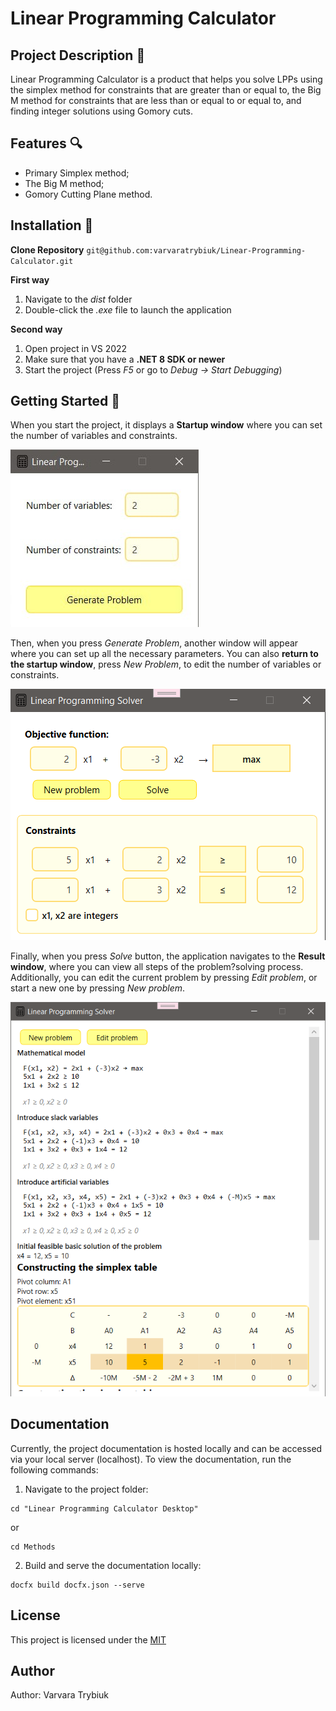 # Linear Programming Calculator

## Project Description :paperclip:

Linear Programming Calculator is a product that helps you solve LPPs using the simplex method for constraints that are greater than or equal to,
the Big M method for constraints that are less than or equal to or equal to, and finding integer solutions using Gomory cuts.

## Features :mag:

+ Primary Simplex method;
+ The Big M method;
+ Gomory Cutting Plane method.

## Installation :hammer:

**Clone Repository**
`git@github.com:varvaratrybiuk/Linear-Programming-Calculator.git`

**First way**

1. Navigate to the _dist_ folder
1. Double-click the _.exe_ file to launch the application

**Second way**

1. Open project in VS 2022
1. Make sure that you have a **.NET 8 SDK or newer**
1. Start the project (Press _F5_ or go to _Debug -> Start Debugging_)

## Getting Started :runner:

When you start the project, it displays a **Startup window** where you can set the number of variables and constraints.

![Startup Window](./Images/img1.jpg)

Then, when you press _Generate Problem_, another window will appear where you can set up all the necessary parameters.
You can also **return to the startup window**, press _New Problem_, to edit the number of variables or constraints.

![Problem Setup Window](./Images/img2.png)

Finally, when you press _Solve_ button, the application navigates to the **Result window**, where you can view all steps of the problem?solving process.
Additionally, you can edit the current problem by pressing _Edit problem_, or start a new one by pressing _New problem_.

![Result Window](./Images/img3.png)

## Documentation

Currently, the project documentation is hosted locally and can be accessed via your local server (localhost). 
To view the documentation, run the following commands:

1. Navigate to the project folder:
```
cd "Linear Programming Calculator Desktop"
```
or
```
cd Methods
```
2. Build and serve the documentation locally:
```
docfx build docfx.json --serve
```

## License

This project is licensed under the [MIT](./LICENSE.md)

## Author

Author: Varvara Trybiuk
